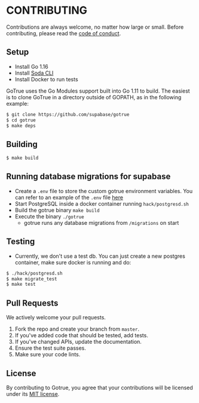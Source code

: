 # CONTRIBUTING

Contributions are always welcome, no matter how large or small. Before contributing,
please read the [code of conduct](CODE_OF_CONDUCT.md).

## Setup

* Install Go 1.16
* Install [Soda CLI](https://gobuffalo.io/en/docs/db/toolbox)
* Install Docker to run tests

GoTrue uses the Go Modules support built into Go 1.11 to build. The easiest is to clone GoTrue in a directory outside of GOPATH, as in the following example:

```sh
$ git clone https://github.com/supabase/gotrue
$ cd gotrue
$ make deps
```

## Building

```sh
$ make build
```

## Running database migrations for supabase
- Create a `.env` file to store the custom gotrue environment variables. You can refer to an example of the `.env` file [here](hack/test.env)
- Start PostgreSQL inside a docker container running `hack/postgresd.sh`
- Build the gotrue binary `make build`
- Execute the binary `./gotrue`
  - gotrue runs any database migrations from `/migrations` on start 

## Testing
- Currently, we don't use a test db. You can just create a new postgres container, make sure docker is running and do:
```sh
$ ./hack/postgresd.sh
$ make migrate_test
$ make test
```

## Pull Requests

We actively welcome your pull requests.

1. Fork the repo and create your branch from `master`.
2. If you've added code that should be tested, add tests.
3. If you've changed APIs, update the documentation.
4. Ensure the test suite passes.
5. Make sure your code lints.

## License

By contributing to Gotrue, you agree that your contributions will be licensed
under its [MIT license](LICENSE).
